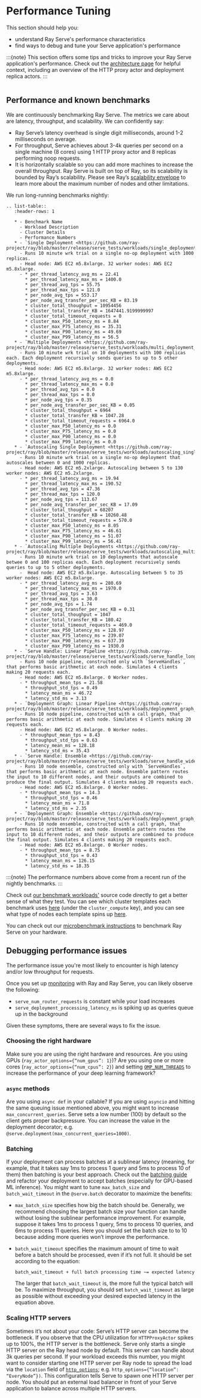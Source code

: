 # Performance Tuning

This section should help you:

- understand Ray Serve's performance characteristics
- find ways to debug and tune your Serve application's performance

:::{note}
This section offers some tips and tricks to improve your Ray Serve application's performance. Check out the [architecture page](serve-architecture) for helpful context, including an overview of the HTTP proxy actor and deployment replica actors.
:::

```{contents}
```

## Performance and known benchmarks

We are continuously benchmarking Ray Serve. The metrics we care about are latency, throughput, and scalability. We can confidently say:

- Ray Serve’s latency overhead is single digit milliseconds, around 1-2 milliseconds on average.
- For throughput, Serve achieves about 3-4k queries per second on a single machine (8 cores) using 1 HTTP proxy actor and 8 replicas performing noop requests.
- It is horizontally scalable so you can add more machines to increase the overall throughput. Ray Serve is built on top of Ray,
  so its scalability is bounded by Ray’s scalability. Please see Ray’s [scalability envelope](https://github.com/ray-project/ray/blob/master/release/benchmarks/README.md)
  to learn more about the maximum number of nodes and other limitations.

We run long-running benchmarks nightly:

```{eval-rst}
.. list-table::
   :header-rows: 1

   * - Benchmark Name
     - Workload Description
     - Cluster Details
     - Performance Numbers
   * - `Single Deployment <https://github.com/ray-project/ray/blob/master/release/serve_tests/workloads/single_deployment_1k_noop_replica.py>`_
     - Runs 10 minute wrk trial on a single no-op deployment with 1000 replicas.
     - Head node: AWS EC2 m5.8xlarge. 32 worker nodes: AWS EC2 m5.8xlarge.
     - * per_thread_latency_avg_ms = 22.41
       * per_thread_latency_max_ms = 1400.0
       * per_thread_avg_tps = 55.75
       * per_thread_max_tps = 121.0
       * per_node_avg_tps = 553.17
       * per_node_avg_transfer_per_sec_KB = 83.19
       * cluster_total_thoughput = 10954456
       * cluster_total_transfer_KB = 1647441.9199999997
       * cluster_total_timeout_requests = 0
       * cluster_max_P50_latency_ms = 8.84
       * cluster_max_P75_latency_ms = 35.31
       * cluster_max_P90_latency_ms = 49.69
       * cluster_max_P99_latency_ms = 56.5
   * - `Multiple Deployments <https://github.com/ray-project/ray/blob/master/release/serve_tests/workloads/multi_deployment_1k_noop_replica.py>`_
     - Runs 10 minute wrk trial on 10 deployments with 100 replicas each. Each deployment recursively sends queries to up to 5 other deployments.
     - Head node: AWS EC2 m5.8xlarge. 32 worker nodes: AWS EC2 m5.8xlarge.
     - * per_thread_latency_avg_ms = 0.0
       * per_thread_latency_max_ms = 0.0
       * per_thread_avg_tps = 0.0
       * per_thread_max_tps = 0.0
       * per_node_avg_tps = 0.35
       * per_node_avg_transfer_per_sec_KB = 0.05
       * cluster_total_thoughput = 6964
       * cluster_total_transfer_KB = 1047.28
       * cluster_total_timeout_requests = 6964.0
       * cluster_max_P50_latency_ms = 0.0
       * cluster_max_P75_latency_ms = 0.0
       * cluster_max_P90_latency_ms = 0.0
       * cluster_max_P99_latency_ms = 0.0
   * - `Autoscaling Single Deployment <https://github.com/ray-project/ray/blob/master/release/serve_tests/workloads/autoscaling_single_deployment.py>`_
     - Runs 10 minute wrk trial on a single no-op deployment that autoscales between 0 and 1000 replicas.
     - Head node: AWS EC2 m5.2xlarge. Autoscaling between 5 to 130 worker nodes: AWS EC2 m5.2xlarge.
     - * per_thread_latency_avg_ms = 19.94
       * per_thread_latency_max_ms = 190.52
       * per_thread_avg_tps = 47.36
       * per_thread_max_tps = 120.0
       * per_node_avg_tps = 113.67
       * per_node_avg_transfer_per_sec_KB = 17.09
       * cluster_total_thoughput = 68207
       * cluster_total_transfer_KB = 10260.48
       * cluster_total_timeout_requests = 570.0
       * cluster_max_P50_latency_ms = 8.05
       * cluster_max_P75_latency_ms = 46.61
       * cluster_max_P90_latency_ms = 51.07
       * cluster_max_P99_latency_ms = 56.41
   * - `Autoscaling Multiple Deployments <https://github.com/ray-project/ray/blob/master/release/serve_tests/workloads/autoscaling_multi_deployment.py>`_
     - Runs 10 minute wrk trial on 10 deployments that autoscale betwee 0 and 100 replicas each. Each deployment recursively sends queries to up to 5 other deployments.
     -  Head node: AWS EC2 m5.8xlarge. Autoscaling between 5 to 35 worker nodes: AWS EC2 m5.8xlarge.
     - * per_thread_latency_avg_ms = 280.69
       * per_thread_latency_max_ms = 1970.0
       * per_thread_avg_tps = 3.63
       * per_thread_max_tps = 30.0
       * per_node_avg_tps = 1.74
       * per_node_avg_transfer_per_sec_KB = 0.31
       * cluster_total_thoughput = 1047
       * cluster_total_transfer_KB = 180.42
       * cluster_total_timeout_requests = 469.0
       * cluster_max_P50_latency_ms = 128.97
       * cluster_max_P75_latency_ms = 239.07
       * cluster_max_P90_latency_ms = 637.39
       * cluster_max_P99_latency_ms = 1930.0
   * - `Serve Handle: Linear Pipeline <https://github.com/ray-project/ray/blob/master/release/serve_tests/workloads/serve_handle_long_chain.py>`_
     - Runs 10 node pipeline, constructed only with `ServeHandles`, that performs basic arithmetic at each node. Simulates 4 clients making 20 requests each.
     - Head node: AWS EC2 m5.8xlarge. 0 Worker nodes.
     - * throughput_mean_tps = 21.58
       * throughput_std_tps = 0.49
       * latency_mean_ms = 46.72
       * latency_std_ms = 3.13
   * - `Deployment Graph: Linear Pipeline <https://github.com/ray-project/ray/blob/master/release/serve_tests/workloads/deployment_graph_long_chain.py>`_
     - Runs 10 node pipeline, constructed with a call graph, that performs basic arithmetic at each node. Simulates 4 clients making 20 requests each.
     - Head node: AWS EC2 m5.8xlarge. 0 Worker nodes.
     - * throughput_mean_tps = 8.43
       * throughput_std_tps = 0.63
       * latency_mean_ms = 128.18
       * latency_std_ms = 35.43
   * - `Serve Handle: Ensemble <https://github.com/ray-project/ray/blob/master/release/serve_tests/workloads/serve_handle_wide_ensemble.py>`_
     - Runs 10 node ensemble, constructed only with `ServeHandles`, that performs basic arithmetic at each node. Ensemble pattern routes the input to 10 different nodes, and their outputs are combined to produce the final output. Simulates 4 clients making 20 requests each.
     - Head node: AWS EC2 m5.8xlarge. 0 Worker nodes.
     - * throughput_mean_tps = 14.3
       * throughput_std_tps = 0.46
       * latency_mean_ms = 71.8
       * latency_std_ms = 2.35
   * - `Deployment Graph: Ensemble <https://github.com/ray-project/ray/blob/master/release/serve_tests/workloads/deployment_graph_wide_ensemble.py>`_
     - Runs 10 node ensemble, constructed with a call graph, that performs basic arithmetic at each node. Ensemble pattern routes the input to 10 different nodes, and their outputs are combined to produce the final output. Simulates 4 clients making 20 requests each.
     - Head node: AWS EC2 m5.8xlarge. 0 Worker nodes.
     - * throughput_mean_tps = 8.75
       * throughput_std_tps = 0.43
       * latency_mean_ms = 126.15
       * latency_std_ms = 18.35
```

:::{note}
The performance numbers above come from a recent run of the nightly benchmarks.
:::

<!--- See https://github.com/ray-project/ray/pull/27711 for more context on the benchmarks. -->

Check out [our benchmark workloads'](https://github.com/ray-project/ray/tree/master/release/serve_tests/workloads) source code directly to get a better sense of what they test. You can see which cluster templates each benchmark uses [here](https://github.com/ray-project/ray/blob/8eca6ae852e2d23bcf49680fef6f0384a1b63564/release/release_tests.yaml#L2328-L2576) (under the `cluster_compute` key), and you can see what type of nodes each template spins up [here](https://github.com/ray-project/ray/tree/master/release/serve_tests).



You can check out our [microbenchmark instructions](https://github.com/ray-project/ray/blob/master/python/ray/serve/benchmarks/README.md)
to benchmark Ray Serve on your hardware.

## Debugging performance issues

The performance issue you're most likely to encounter is high latency and/or low throughput for requests.

Once you set up [monitoring](serve-monitoring) with Ray and Ray Serve, you can likely observe the following:

- `serve_num_router_requests` is constant while your load increases
- `serve_deployment_processing_latency_ms` is spiking up as queries queue up in the background

Given these symptoms, there are several ways to fix the issue.

### Choosing the right hardware

Make sure you are using the right hardware and resources.
Are you using GPUs (`ray_actor_options={“num_gpus”: 1}`)? Are you using one or more cores (`ray_actor_options={“num_cpus”: 2}`) and setting [`OMP_NUM_THREADS`](serve-omp-num-threads) to increase the performance of your deep learning framework?

### `async` methods

Are you using `async def` in your callable? If you are using `asyncio` and
hitting the same queuing issue mentioned above, you might want to increase
`max_concurrent_queries`. Serve sets a low number (100) by default so the client gets
proper backpressure. You can increase the value in the deployment decorator; e.g.
`@serve.deployment(max_concurrent_queries=1000)`.

### Batching

If your deployment can process batches at a sublinear latency
(meaning, for example, that it takes say 1ms to process 1 query and 5ms to process 10 of them)
then batching is your best approach. Check out the [batching guide](serve-batching) and
refactor your deployment to accept batches (especially for GPU-based ML inference). You might want to tune `max_batch_size` and `batch_wait_timeout` in the `@serve.batch` decorator to maximize the benefits:

- `max_batch_size` specifies how big the batch should be. Generally,
  we recommend choosing the largest batch size your function can handle
  without losing the sublinear performance improvement.
  For example, suppose it takes 1ms to process 1 query, 5ms to process 10 queries,
  and 6ms to process 11 queries. Here you should set the batch size to to 10
  because adding more queries won’t improve the performance.
- `batch_wait_timeout` specifies the maximum amount of time to wait before
  a batch should be processed, even if it’s not full.  It should be set according
  to the equation:
  
  ```
  batch_wait_timeout + full batch processing time ~= expected latency
  ```

  The larger that `batch_wait_timeout` is, the more full the typical batch will be.
  To maximize throughput, you should set `batch_wait_timeout` as large as possible without exceeding your desired expected latency in the equation above.

### Scaling HTTP servers

Sometimes it’s not about your code: Serve’s HTTP server can become the bottleneck.
If you observe that the CPU utilization for `HTTPProxyActor` spikes up to 100%, the HTTP server is the bottleneck.
Serve only starts a single HTTP server on the Ray head node by default.
This server can handle about 3k queries per second.
If your workload exceeds this number, you might want to consider starting one
HTTP server per Ray node to spread the load via the `location` field of [`http_options`](core-apis); e.g. `http_options={“location”: “EveryNode”})`.
This configuration tells Serve to spawn one HTTP server per node.
You should put an external load balancer in front of your Serve application to balance
across multiple HTTP servers.

